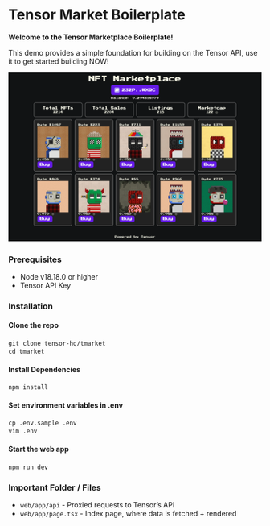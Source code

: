 # Tensor Market Boilerplate

**Welcome to the Tensor Marketplace Boilerplate!**

This demo provides a simple foundation for building on the Tensor API, use it to get started building NOW!

![Sample Screenshot](https://github.com/echohtp/tmarket/blob/main/image.jpg?raw=true)

### Prerequisites

- Node v18.18.0 or higher
- Tensor API Key

### Installation

#### Clone the repo

```shell
git clone tensor-hq/tmarket
cd tmarket
```

#### Install Dependencies

```shell
npm install
```

#### Set environment variables in .env
```
cp .env.sample .env
vim .env
```

#### Start the web app

```
npm run dev
```

### Important Folder / Files
 - `web/app/api` - Proxied requests to Tensor’s API
 - `web/app/page.tsx` - Index page, where data is fetched + rendered

